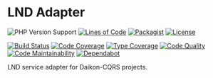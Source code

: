 # LND Adapter

![PHP Version Support](https://badgen.net/packagist/php/ngutech/lnd-adapter?color=blue)
[![Lines of Code](https://badgen.net/codeclimate/loc/NGUtech/lnd-adapter)](https://codeclimate.com/github/NGUtech/lnd-adapter/code?sort=-loc)
[![Packagist](https://badgen.net/packagist/name/ngutech/lnd-adapter?color=blue)](https://packagist.org/packages/ngutech/lnd-adapter)
[![License](https://badgen.net/github/license/ngutech/lnd-adapter)](https://github.com/ngutech/lnd-adapter/blob/master/LICENSE)

[![Build Status](https://badgen.net/travis/ngutech/lnd-adapter?label=build)](https://travis-ci.com/ngutech/lnd-adapter)
[![Code Coverage](https://badgen.net/codecov/c/github/ngutech/lnd-adapter)](https://codecov.io/gh/ngutech/lnd-adapter)
[![Type Coverage](https://shepherd.dev/github/ngutech/lnd-adapter/coverage.svg)](https://shepherd.dev/github/ngutech/lnd-adapter)
[![Code Quality](https://img.shields.io/scrutinizer/quality/g/ngutech/lnd-adapter/master)](https://scrutinizer-ci.com/g/ngutech/lnd-adapter/?branch=master)
[![Code Maintainability](https://badgen.net/codeclimate/maintainability/NGUtech/lnd-adapter)](https://codeclimate.com/github/NGUtech/lnd-adapter)
[![Dependabot](https://badgen.net/github/dependabot/ngutech/lnd-adapter)](https://github.com/ngutech/lnd-adapter/network/updates)

LND service adapter for Daikon-CQRS projects.

